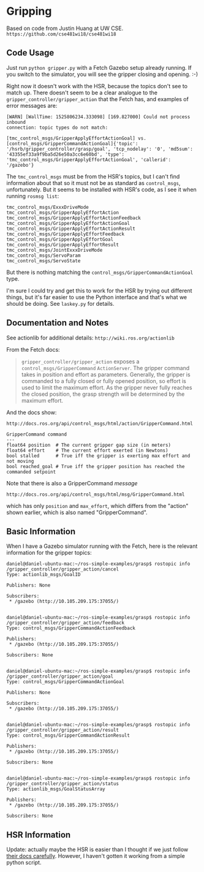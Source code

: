 # Gripping

Based on code from Justin Huang at UW CSE. `https://github.com/cse481wi18/cse481wi18`

## Code Usage

Just run `python gripper.py` with a Fetch Gazebo setup already running. If you
switch to the simulator, you will see the gripper closing and opening. :-)

Right now it doesn't work with the HSR, because the topics don't see to match
up. There doesn't seem to be a clear analogue to the
`gripper_controller/gripper_action` that the Fetch has, and examples of error
messages are:

```
[WARN] [WallTime: 1525806234.333098] [169.827000] Could not process inbound
connection: topic types do not match:

[tmc_control_msgs/GripperApplyEffortActionGoal] vs.
[control_msgs/GripperCommandActionGoal]{'topic':
'/hsrb/gripper_controller/grasp/goal', 'tcp_nodelay': '0', 'md5sum':
'43355ef33a9f9ba5d26e50a3cc6e60bd', 'type':
'tmc_control_msgs/GripperApplyEffortActionGoal', 'callerid': '/gazebo'}
```

The `tmc_control_msgs` must be from the HSR's topics, but I can't find
information about that so it must not be as standard as `control_msgs`,
unfortunately. But it seems to be installed with HSR's code, as I see it when
running `rosmsg list`:

```
tmc_control_msgs/ExxxDriveMode
tmc_control_msgs/GripperApplyEffortAction
tmc_control_msgs/GripperApplyEffortActionFeedback
tmc_control_msgs/GripperApplyEffortActionGoal
tmc_control_msgs/GripperApplyEffortActionResult
tmc_control_msgs/GripperApplyEffortFeedback
tmc_control_msgs/GripperApplyEffortGoal
tmc_control_msgs/GripperApplyEffortResult
tmc_control_msgs/JointExxxDriveMode
tmc_control_msgs/ServoParam
tmc_control_msgs/ServoState
```

But there is nothing matching the `control_msgs/GripperCommandActionGoal` type.

I'm sure I could try and get this to work for the HSR by trying out different
things, but it's far easier to use the Python interface and that's what we
should be doing. See `laskey.py` for details.


## Documentation and Notes

See actionlib for additional details: `http://wiki.ros.org/actionlib`

From the Fetch docs:

> `gripper_controller/gripper_action` exposes a `control_msgs/GripperCommand`
> `ActionServer`. The gripper command takes in position and effort as
> parameters.  Generally, the gripper is commanded to a fully closed or fully
> opened position, so effort is used to limit the maximum effort. As the gripper
> never fully reaches the closed position, the grasp strength will be determined
> by the maximum effort.

And the docs show:

```
http://docs.ros.org/api/control_msgs/html/action/GripperCommand.html

GripperCommand command
---
float64 position  # The current gripper gap size (in meters)
float64 effort    # The current effort exerted (in Newtons)
bool stalled      # True iff the gripper is exerting max effort and not moving
bool reached_goal # True iff the gripper position has reached the commanded setpoint
```

Note that there is also a GripperCommand *message*

`http://docs.ros.org/api/control_msgs/html/msg/GripperCommand.html`

which has only `position` and `max_effort`, which differs from the "action"
shown earlier, which is also named "GripperCommand".


## Basic Information

When I have a Gazebo simulator running with the Fetch, here is the relevant
information for the gripper topics:

```
daniel@daniel-ubuntu-mac:~/ros-simple-examples/grasp$ rostopic info /gripper_controller/gripper_action/cancel
Type: actionlib_msgs/GoalID

Publishers: None

Subscribers: 
 * /gazebo (http://10.105.209.175:37055/)


daniel@daniel-ubuntu-mac:~/ros-simple-examples/grasp$ rostopic info /gripper_controller/gripper_action/feedback
Type: control_msgs/GripperCommandActionFeedback

Publishers: 
 * /gazebo (http://10.105.209.175:37055/)

Subscribers: None


daniel@daniel-ubuntu-mac:~/ros-simple-examples/grasp$ rostopic info /gripper_controller/gripper_action/goal
Type: control_msgs/GripperCommandActionGoal

Publishers: None

Subscribers: 
 * /gazebo (http://10.105.209.175:37055/)


daniel@daniel-ubuntu-mac:~/ros-simple-examples/grasp$ rostopic info /gripper_controller/gripper_action/result
Type: control_msgs/GripperCommandActionResult

Publishers: 
 * /gazebo (http://10.105.209.175:37055/)

Subscribers: None


daniel@daniel-ubuntu-mac:~/ros-simple-examples/grasp$ rostopic info /gripper_controller/gripper_action/status
Type: actionlib_msgs/GoalStatusArray

Publishers: 
 * /gazebo (http://10.105.209.175:37055/)

Subscribers: None
```


## HSR Information

Update: actually maybe the HSR is easier than I thought if we just follow [their
docs carefully][1]. However, I haven't gotten it working from a simple python
script.

[1]:https://docs.hsr.io/manual_en/development/ros_controller_interface.html
